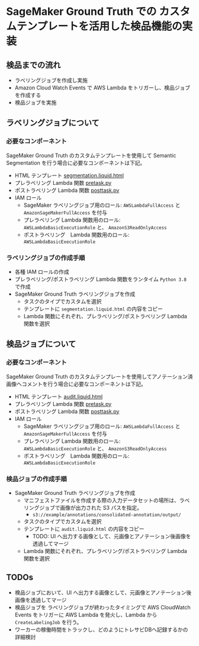 # SageMaker Ground Truth での カスタムテンプレートを活用した検品機能の実装
## 検品までの流れ
- ラベリングジョブを作成し実施
- Amazon Cloud Watch Events で AWS Lambda をトリガーし、検品ジョブを作成する
- 検品ジョブを実施

## ラベリングジョブについて
### 必要なコンポーネント
SageMaker Ground Truth のカスタムテンプレートを使用して Semantic Segmentation を行う場合に必要なコンポーネントは下記。
- HTML テンプレート [segmentation.liquid.html](https://github.com/tkazusa/sagemaker-ground-truth-custom-audit/blob/master/labelingjob/segmentation.liquid.html)
- プレラベリング Lambda 関数 [pretask.py](https://github.com/tkazusa/sagemaker-ground-truth-custom-audit/blob/master/labelingjob/pretask.py)
- ポストラベリング Lambda 関数 [posttask.py](https://github.com/tkazusa/sagemaker-ground-truth-custom-audit/blob/master/labelingjob/posttask.py)
- IAM ロール
    - SageMaker ラベリングジョブ用のロール: `AWSLambdaFullAccess` と `AmazonSageMakerFullAccess` を付与
    - プレラベリング Lambda 関数用のロール: `AWSLambdaBasicExecutionRole` と、 `AmazonS3ReadOnlyAccess`
    - ポストラベリング　Lambda 関数用のロール: `AWSLambdaBasicExecutionRole`


### ラベリングジョブの作成手順
- 各種 IAM ロールの作成
- プレラベリング/ポストラベリング Lambda 関数をランタイム `Python 3.8` で作成
- SageMaker Ground Truth ラベリングジョブを作成
    - タスクのタイプでカスタムを選択
    - テンプレートに `segmentation.liquid.html` の内容をコピー
    - Lambda 関数にそれぞれ、プレラベリング/ポストラベリング Lambda 関数を選択

## 検品ジョブについて
### 必要なコンポーネント
SageMaker Ground Truth のカスタムテンプレートを使用してアノテーション済画像へコメントを行う場合に必要なコンポーネントは下記。
- HTML テンプレート [audit.liquid.html](https://github.com/tkazusa/sagemaker-ground-truth-custom-audit/blob/master/auditjob/segmentation.liquid.html)
- プレラベリング Lambda 関数 [pretask.py](https://github.com/tkazusa/sagemaker-ground-truth-custom-audit/blob/master/auditjob/pretask.py)
- ポストラベリング Lambda 関数 [posttask.py](https://github.com/tkazusa/sagemaker-ground-truth-custom-audit/blob/master/auditingjob/posttask.py)
- IAM ロール
    - SageMaker ラベリングジョブ用のロール: `AWSLambdaFullAccess` と `AmazonSageMakerFullAccess` を付与
    - プレラベリング Lambda 関数用のロール: `AWSLambdaBasicExecutionRole` と、 `AmazonS3ReadOnlyAccess`
    - ポストラベリング　Lambda 関数用のロール: `AWSLambdaBasicExecutionRole`

### 検品ジョブの作成手順
- SageMaker Ground Truth ラベリングジョブを作成
    - マニフェストファイルを作成する際の入力データセットの場所は、ラベリングジョブで画像が出力された S3 パスを指定。
        - `s3://example/annotations/consolidated-annotation/output/`
    - タスクのタイプでカスタムを選択
    - テンプレートに `audit.liquid.html` の内容をコピー
        - TODO: UI へ出力する画像として、元画像とアノテーション後画像を透過してマージ
    - Lambda 関数にそれぞれ、プレラベリング/ポストラベリング Lambda 関数を選択

## TODOs
- 検品ジョブにおいて、UI へ出力する画像として、元画像とアノテーション後画像を透過してマージ 
- 検品ジョブを ラベリングジョブが終わったタイミングで AWS CloudWatch Events をトリガーに AWS Lambda を発火し、Lambda から `CreateLabelingJob` を行う。 
- ワーカーの稼働時間をトラックし、どのようにトレサビDBへ記録するかの詳細検討
